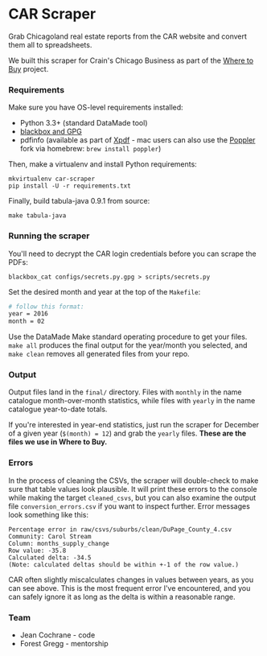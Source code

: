 # CAR Scraper

Grab Chicagoland real estate reports from the CAR website and convert them all to spreadsheets.

We built this scraper for Crain's Chicago Business as part of the [Where to Buy](https://github.com/datamade/where-to-buy) project.

### Requirements

Make sure you have OS-level requirements installed:

* Python 3.3+ (standard DataMade tool)
* [blackbox and GPG](https://github.com/datamade/deploy-a-site/blob/master/Setup-blackbox.md)
* pdfinfo (available as part of [Xpdf](http://www.foolabs.com/xpdf/download.html) - mac users can also use the [Poppler](https://poppler.freedesktop.org/) fork via homebrew: `brew install poppler`)

Then, make a virtualenv and install Python requirements:

```
mkvirtualenv car-scraper
pip install -U -r requirements.txt
```

Finally, build tabula-java 0.9.1 from source:

```
make tabula-java
```

### Running the scraper

You'll need to decrypt the CAR login credentials before you can scrape the PDFs:

```
blackbox_cat configs/secrets.py.gpg > scripts/secrets.py
```

Set the desired month and year at the top of the `Makefile`:

```bash
# follow this format:
year = 2016
month = 02
```

Use the DataMade Make standard operating procedure to get your files. `make all` produces the final output for the year/month you selected, and `make clean` removes all generated files from your repo.

### Output

Output files land in the `final/` directory. Files with `monthly` in the name catalogue month-over-month statistics, while files with `yearly` in the name catalogue year-to-date totals. 

If you're interested in year-end statistics, just run the scraper for December of a given year (`$(month) = 12`) and grab the `yearly` files. **These are the files we use in Where to Buy.**

### Errors

In the process of cleaning the CSVs, the scraper will double-check to make sure that table values look plausible. It will print these errors to the console while making the target `cleaned_csvs`, but you can also examine the output file `conversion_errors.csv` if you want to inspect further. Error messages look something like this:

```
Percentage error in raw/csvs/suburbs/clean/DuPage_County_4.csv
Community: Carol Stream
Column: months_supply_change
Row value: -35.8
Calculated delta: -34.5
(Note: calculated deltas should be within +-1 of the row value.)
```

CAR often slightly miscalculates changes in values between years, as you can see above. This is the most frequent error I've encountered, and you can safely ignore it as long as the delta is within a reasonable range.

### Team

* Jean Cochrane - code
* Forest Gregg - mentorship


